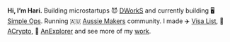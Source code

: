 **Hi, I’m Hari.** Building microstartups 😈 [DWorkS](https://dworks.io) and currently building 🖥️ [Simple Ops](https://simpleops.io). Running 🇦🇺 [Aussie Makers](https://t.me/aussiemakers) community. I made ✈️ [Visa List](https://visalist.io), 💱 [ACrypto](https://visalist.io), 📁 [AnExplorer](https://anexplorer.io) and see more of my [work](https://1hakr.com).
